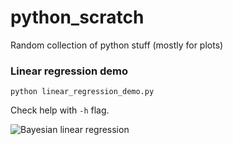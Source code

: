 # python_scratch
Random collection of python stuff (mostly for plots)


### Linear regression demo
```
python linear_regression_demo.py
```
Check help with `-h` flag.

![Bayesian linear regression](https://user-images.githubusercontent.com/10678827/151208011-ebd2ef20-015e-419b-af92-f5453d101173.png)
